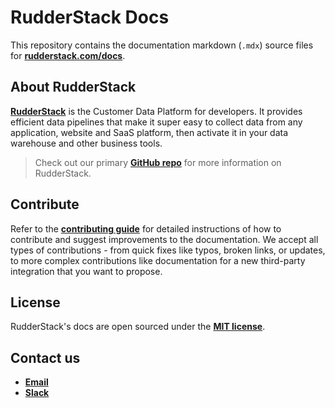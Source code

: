 # RudderStack Docs

This repository contains the documentation markdown (`.mdx`) source files for [**rudderstack.com/docs**](https://rudderstack.com/docs/).

## About RudderStack

[**RudderStack**](https://rudderstack.com/) is the Customer Data Platform for developers. It provides efficient data pipelines that make it super easy to collect data from any application, website and SaaS platform, then activate it in your data warehouse and other business tools.

> Check out our primary [**GitHub repo**](https://github.com/rudderlabs/rudder-server) for more information on RudderStack.

## Contribute

Refer to the [**contributing guide**](/contributing.md) for detailed instructions of how to contribute and suggest improvements to the documentation. We accept all types of contributions - from quick fixes like typos, broken links, or updates, to more complex contributions like documentation for a new third-party integration that you want to propose.

## License

RudderStack's docs are open sourced under the [**MIT license**](/license.md).

## Contact us

* [**Email**](mailto:%20docs@rudderstack.com)
* [**Slack**](https://rudderstack.com/join-rudderstack-slack-community)
